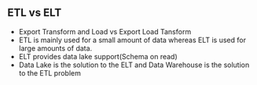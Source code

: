 ## ETL vs ELT

- Export Transform and Load vs Export Load Tansform
- ETL is mainly used for a small amount of data whereas ELT is used for large amounts of data.
- ELT provides data lake support(Schema on read)
- Data Lake is the solution to the ELT and Data Warehouse is the solution to the ETL problem
